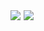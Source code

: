 <div id="top"></div><a href="https://github.com/createmeal/createmeal/graphs/contributors"><img src="https://img.shields.io/badge/CONTRIBUTORS-2-brightgreen"></a><a style="margin-left:5px;" href="https://github.com/createmeal/createmeal/graphs/contributors"><img src="https://img.shields.io/badge/LICENSE-MIT-green"></a>
